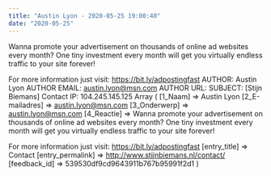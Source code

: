 ```yaml
---
title: "Austin Lyon - 2020-05-25 19:00:40"
date: "2020-05-25"
---
```


Wanna promote your advertisement on thousands of online ad websites every month? One tiny investment every month will get you virtually endless traffic to your site forever!

For more information just visit: https://bit.ly/adpostingfast AUTHOR: Austin Lyon AUTHOR EMAIL: austin.lyon@msn.com AUTHOR URL: SUBJECT: \[Stijn Biemans\] Contact IP: 104.245.145.125 Array ( \[1\_Naam\] => Austin Lyon \[2\_E-mailadres\] => austin.lyon@msn.com \[3\_Onderwerp\] => austin.lyon@msn.com \[4\_Reactie\] => Wanna promote your advertisement on thousands of online ad websites every month? One tiny investment every month will get you virtually endless traffic to your site forever!

For more information just visit: https://bit.ly/adpostingfast \[entry\_title\] => Contact \[entry\_permalink\] => http://www.stijnbiemans.nl/contact/ \[feedback\_id\] => 539530df9cd9643911b767b95991f2d1 )
